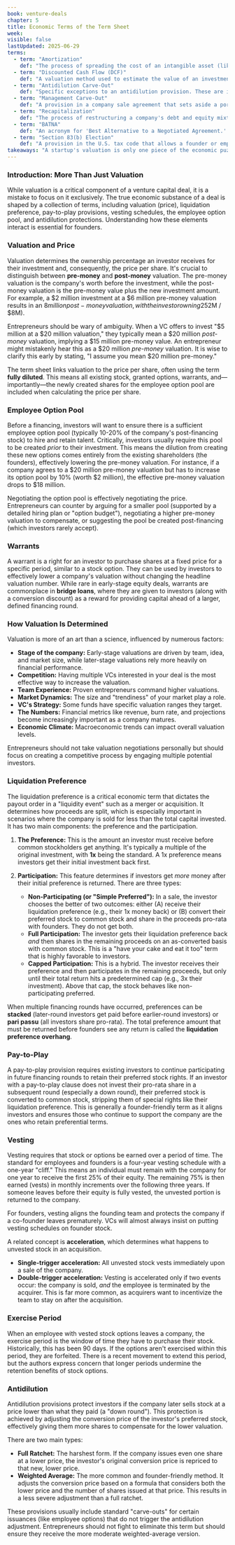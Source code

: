 ```yaml
---
book: venture-deals
chapter: 5
title: Economic Terms of the Term Sheet
week: 
visible: false
lastUpdated: 2025-06-29
terms:
  - term: "Amortization"
    def: "The process of spreading the cost of an intangible asset (like a patent or trademark) over its useful life for accounting and tax purposes. It is similar to depreciation, which applies to tangible assets, and is a non-cash expense that can affect a company's reported profitability."
  - term: "Discounted Cash Flow (DCF)"
    def: "A valuation method used to estimate the value of an investment based on its expected future cash flows. The future cash flows are 'discounted' back to their present value to account for the time value of money and the investment's risk."
  - term: "Antidilution Carve-Out"
    def: "Specific exceptions to an antidilution provision. These are issuances of stock at a lower price that do not trigger the price adjustment for protected investors. Common examples include shares from an employee option pool or shares issued for strategic partnerships."
  - term: "Management Carve-Out"
    def: "A provision in a company sale agreement that sets aside a portion of the sale proceeds specifically for the management team. It is often used when the total sale price is too low to pay back all investors, ensuring key employees receive a financial reward for their work even if their common stock is worthless."
  - term: "Recapitalization"
    def: "The process of restructuring a company's debt and equity mixture. In a venture context, this often refers to a severe 'down round' financing that dramatically alters the ownership structure, frequently wiping out much of the value held by founders and early investors to make way for new capital."
  - term: "BATNA"
    def: "An acronym for 'Best Alternative to a Negotiated Agreement.' It is a negotiator's most advantageous alternative if the current negotiations fail. For an entrepreneur raising capital, having another investment offer is a strong BATNA that provides significant leverage."
  - term: "Section 83(b) Election"
    def: "A provision in the U.S. tax code that allows a founder or employee to pay taxes on the full value of their restricted stock at the time it is granted, rather than when it vests. By 'electing' to do this within 30 days of the grant, any future appreciation in the stock's value can be taxed at lower long-term capital gains rates."
takeaways: "A startup's valuation is only one piece of the economic puzzle in a financing deal. Key terms like the employee option pool, liquidation preference, and antidilution can dramatically alter the actual financial outcome for founders and employees, making it crucial to understand how these components interact to determine who gets what in a sale."
---
```


### Introduction: More Than Just Valuation
While valuation is a critical component of a venture capital deal, it is a mistake to focus on it exclusively. The true economic substance of a deal is shaped by a collection of terms, including valuation (price), liquidation preference, pay-to-play provisions, vesting schedules, the employee option pool, and antidilution protections. Understanding how these elements interact is essential for founders.

### Valuation and Price
Valuation determines the ownership percentage an investor receives for their investment and, consequently, the price per share. It's crucial to distinguish between **pre-money** and **post-money** valuation. The pre-money valuation is the company's worth before the investment, while the post-money valuation is the pre-money value plus the new investment amount. For example, a $2 million investment at a $6 million pre-money valuation results in an $8 million post-money valuation, with the investor owning 25% ($2M / $8M).

Entrepreneurs should be wary of ambiguity. When a VC offers to invest "$5 million at a $20 million valuation," they typically mean a $20 million *post-money* valuation, implying a $15 million pre-money value. An entrepreneur might mistakenly hear this as a $20 million *pre-money* valuation. It is wise to clarify this early by stating, "I assume you mean $20 million pre-money."

The term sheet links valuation to the price per share, often using the term **fully diluted**. This means all existing stock, granted options, warrants, and—importantly—the newly created shares for the employee option pool are included when calculating the price per share.

### Employee Option Pool
Before a financing, investors will want to ensure there is a sufficient employee option pool (typically 10-20% of the company's post-financing stock) to hire and retain talent. Critically, investors usually require this pool to be created *prior* to their investment. This means the dilution from creating these new options comes entirely from the existing shareholders (the founders), effectively lowering the pre-money valuation. For instance, if a company agrees to a $20 million pre-money valuation but has to increase its option pool by 10% (worth $2 million), the effective pre-money valuation drops to $18 million.

Negotiating the option pool is effectively negotiating the price. Entrepreneurs can counter by arguing for a smaller pool (supported by a detailed hiring plan or "option budget"), negotiating a higher pre-money valuation to compensate, or suggesting the pool be created post-financing (which investors rarely accept).

### Warrants
A warrant is a right for an investor to purchase shares at a fixed price for a specific period, similar to a stock option. They can be used by investors to effectively lower a company's valuation without changing the headline valuation number. While rare in early-stage equity deals, warrants are commonplace in **bridge loans**, where they are given to investors (along with a conversion discount) as a reward for providing capital ahead of a larger, defined financing round.

### How Valuation Is Determined
Valuation is more of an art than a science, influenced by numerous factors:
* **Stage of the company:** Early-stage valuations are driven by team, idea, and market size, while later-stage valuations rely more heavily on financial performance.
* **Competition:** Having multiple VCs interested in your deal is the most effective way to increase the valuation.
* **Team Experience:** Proven entrepreneurs command higher valuations.
* **Market Dynamics:** The size and "trendiness" of your market play a role.
* **VC's Strategy:** Some funds have specific valuation ranges they target.
* **The Numbers:** Financial metrics like revenue, burn rate, and projections become increasingly important as a company matures.
* **Economic Climate:** Macroeconomic trends can impact overall valuation levels.

Entrepreneurs should not take valuation negotiations personally but should focus on creating a competitive process by engaging multiple potential investors.

### Liquidation Preference
The liquidation preference is a critical economic term that dictates the payout order in a "liquidity event" such as a merger or acquisition. It determines how proceeds are split, which is especially important in scenarios where the company is sold for less than the total capital invested. It has two main components: the preference and the participation.

1.  **The Preference:** This is the amount an investor must receive before common stockholders get anything. It's typically a multiple of the original investment, with **1x** being the standard. A 1x preference means investors get their initial investment back first.

2.  **Participation:** This feature determines if investors get *more* money after their initial preference is returned. There are three types:
    * **Non-Participating (or "Simple Preferred"):** In a sale, the investor chooses the better of two outcomes: either (A) receive their liquidation preference (e.g., their 1x money back) or (B) convert their preferred stock to common stock and share in the proceeds pro-rata with founders. They do not get both.
    * **Full Participation:** The investor gets their liquidation preference back *and* then shares in the remaining proceeds on an as-converted basis with common stock. This is a "have your cake and eat it too" term that is highly favorable to investors.
    * **Capped Participation:** This is a hybrid. The investor receives their preference and then participates in the remaining proceeds, but only until their total return hits a predetermined cap (e.g., 3x their investment). Above that cap, the stock behaves like non-participating preferred.

When multiple financing rounds have occurred, preferences can be **stacked** (later-round investors get paid before earlier-round investors) or **pari passu** (all investors share pro-rata). The total preference amount that must be returned before founders see any return is called the **liquidation preference overhang**.

### Pay-to-Play
A pay-to-play provision requires existing investors to continue participating in future financing rounds to retain their preferred stock rights. If an investor with a pay-to-play clause does not invest their pro-rata share in a subsequent round (especially a down round), their preferred stock is converted to common stock, stripping them of special rights like their liquidation preference. This is generally a founder-friendly term as it aligns investors and ensures those who continue to support the company are the ones who retain preferential terms.

### Vesting
Vesting requires that stock or options be earned over a period of time. The standard for employees and founders is a four-year vesting schedule with a one-year "cliff." This means an individual must remain with the company for one year to receive the first 25% of their equity. The remaining 75% is then earned (vests) in monthly increments over the following three years. If someone leaves before their equity is fully vested, the unvested portion is returned to the company.

For founders, vesting aligns the founding team and protects the company if a co-founder leaves prematurely. VCs will almost always insist on putting vesting schedules on founder stock.

A related concept is **acceleration**, which determines what happens to unvested stock in an acquisition.
* **Single-trigger acceleration:** All unvested stock vests immediately upon a sale of the company.
* **Double-trigger acceleration:** Vesting is accelerated only if two events occur: the company is sold, *and* the employee is terminated by the acquirer. This is far more common, as acquirers want to incentivize the team to stay on after the acquisition.

### Exercise Period
When an employee with vested stock options leaves a company, the exercise period is the window of time they have to purchase their stock. Historically, this has been 90 days. If the options aren't exercised within this period, they are forfeited. There is a recent movement to extend this period, but the authors express concern that longer periods undermine the retention benefits of stock options.

### Antidilution
Antidilution provisions protect investors if the company later sells stock at a price lower than what they paid (a "down round"). This protection is achieved by adjusting the conversion price of the investor's preferred stock, effectively giving them more shares to compensate for the lower valuation.

There are two main types:
* **Full Ratchet:** The harshest form. If the company issues even one share at a lower price, the investor's original conversion price is repriced to that new, lower price.
* **Weighted Average:** The more common and founder-friendly method. It adjusts the conversion price based on a formula that considers both the lower price and the number of shares issued at that price. This results in a less severe adjustment than a full ratchet.

These provisions usually include standard "carve-outs" for certain issuances (like employee options) that do not trigger the antidilution adjustment. Entrepreneurs should not fight to eliminate this term but should ensure they receive the more moderate weighted-average version.